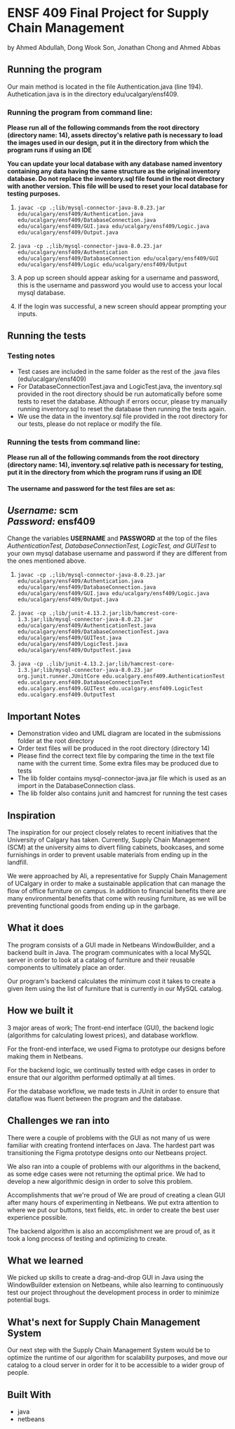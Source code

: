 # ENSF 409 Final Project for Supply Chain Management 
by Ahmed Abdullah, Dong Wook Son, Jonathan Chong and Ahmed Abbas

## Running the program
Our main method is located in the file Authentication.java (line 194). Authetication.java is in the directory edu/ucalgary/ensf409.
### Running the program from command line:
**Please run all of the following commands from the root directory (directory name: 14), assets directoy's relative path is necessary to load the images used in our design, put it in the directory from which the program runs if using an IDE**

**You can update your local database with any database named inventory containing any data having the same structure as the original inventory database. Do not replace the inventory.sql file found in the root directory with another version. This file will be used to reset your local database for testing purposes.**
1. `javac -cp .;lib/mysql-connector-java-8.0.23.jar edu/ucalgary/ensf409/Authentication.java edu/ucalgary/ensf409/DatabaseConnection.java edu/ucalgary/ensf409/GUI.java edu/ucalgary/ensf409/Logic.java edu/ucalgary/ensf409/Output.java` 

2. `java -cp .;lib/mysql-connector-java-8.0.23.jar edu/ucalgary/ensf409/Authentication edu/ucalgary/ensf409/DatabaseConnection edu/ucalgary/ensf409/GUI edu/ucalgary/ensf409/Logic edu/ucalgary/ensf409/Output`  

3. A pop up screen should appear asking for a username and password, this is the username and password you would use to access your local mysql database. 
4. If the login was successful, a new screen should appear prompting your inputs. 

## Running the tests
### Testing notes
- Test cases are included in the same folder as the rest of the .java files (edu/ucalgary/ensf409)
- For DatabaseConnectionTest.java and LogicTest.java, the inventory.sql provided in the root directory should be run automatically before some tests to reset the database. Although if errors occur, please try manually running inventory.sql to reset the database then running the tests again.
- We use the data in the inventory.sql file provided in the root directory for our tests, please do not replace or modify the file.
### Running the tests from command line:
**Please run all of the following commands from the root directory (directory name: 14), inventory.sql relative path is necessary for testing, put it in the directory from which the program runs if using an IDE**
#### The username and password for the test files are set as:
*Username:* scm  
*Password:* ensf409  
---
Change the variables **USERNAME** and **PASSWORD** at the top of the files *AuthenticationTest, DatabaseConnectionTest, LogicTest,  and GUITest* to your own  mysql database username and password if they are different from the ones mentioned above.

1. `javac -cp .;lib/mysql-connector-java-8.0.23.jar edu/ucalgary/ensf409/Authentication.java edu/ucalgary/ensf409/DatabaseConnection.java edu/ucalgary/ensf409/GUI.java edu/ucalgary/ensf409/Logic.java edu/ucalgary/ensf409/Output.java`

2. `javac -cp .;lib/junit-4.13.2.jar;lib/hamcrest-core-1.3.jar;lib/mysql-connector-java-8.0.23.jar edu/ucalgary/ensf409/AuthenticationTest.java edu/ucalgary/ensf409/DatabaseConnectionTest.java edu/ucalgary/ensf409/GUITest.java edu/ucalgary/ensf409/LogicTest.java edu/ucalgary/ensf409/OutputTest.java`

3. `java -cp .;lib/junit-4.13.2.jar;lib/hamcrest-core-1.3.jar;lib/mysql-connector-java-8.0.23.jar org.junit.runner.JUnitCore edu.ucalgary.ensf409.AuthenticationTest edu.ucalgary.ensf409.DatabaseConnectionTest edu.ucalgary.ensf409.GUITest edu.ucalgary.ensf409.LogicTest edu.ucalgary.ensf409.OutputTest`
 
 ## Important Notes
- Demonstration video and UML diagram are located in the submissions folder at the root directory
- Order text files will be produced in the root directory (directory 14)
- Please find the correct text file by comparing the time in the text file name with the current time. Some extra files may be produced due to tests
- The lib folder contains mysql-connector-java.jar file which is used as an import in the DatabaseConnection class. 
- The lib folder also contains junit and hamcrest for running the test cases
 

## Inspiration
The inspiration for our project closely relates to recent initiatives that the University of Calgary has taken. Currently, Supply Chain Management (SCM) at the university aims to divert filing cabinets, bookcases, and some furnishings in order to prevent usable materials from ending up in the landfill.

We were approached by Ali, a representative for Supply Chain Management of UCalgary in order to make a sustainable application that can manage the flow of office furniture on campus. In addition to financial benefits there are many environmental benefits that come with reusing furniture, as we will be preventing functional goods from ending up in the garbage.

## What it does
The program consists of a GUI made in Netbeans WindowBuilder, and a backend built in Java. The program communicates with a local MySQL server in order to look at a catalog of furniture and their reusable components to ultimately place an order.

Our program's backend calculates the minimum cost it takes to create a given item using the list of furniture that is currently in our MySQL catalog.

## How we built it
3 major areas of work; The front-end interface (GUI), the backend logic (algorithms for calculating lowest prices), and database workflow.

For the front-end interface, we used Figma to prototype our designs before making them in Netbeans.

For the backend logic, we continually tested with edge cases in order to ensure that our algorithm performed optimally at all times.

For the database workflow, we made tests in JUnit in order to ensure that dataflow was fluent between the program and the database.

## Challenges we ran into
There were a couple of problems with the GUI as not many of us were familiar with creating frontend interfaces on Java. The hardest part was transitioning the Figma prototype designs onto our Netbeans project.

We also ran into a couple of problems with our algorithms in the backend, as some edge cases were not returning the optimal price. We had to develop a new algorithmic design in order to solve this problem.

Accomplishments that we're proud of
We are proud of creating a clean GUI after many hours of experimenting in Netbeans. We put extra attention to where we put our buttons, text fields, etc. in order to create the best user experience possible.

The backend algorithm is also an accomplishment we are proud of, as it took a long process of testing and optimizing to create.

## What we learned
We picked up skills to create a drag-and-drop GUI in Java using the WindowBuilder extension on Netbeans, while also learning to continuously test our project throughout the development process in order to minimize potential bugs.

## What's next for Supply Chain Management System
Our next step with the Supply Chain Management System would be to optimize the runtime of our algorithm for scalability purposes, and move our catalog to a cloud server in order for it to be accessible to a wider group of people.

## Built With
- java 
- netbeans 
